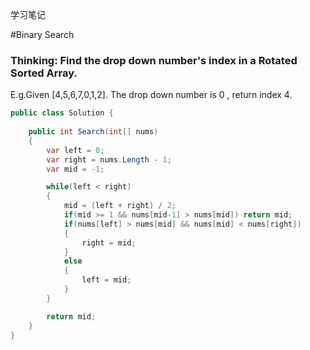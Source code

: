 学习笔记

#Binary Search

### Thinking: Find the drop down number's index in a Rotated Sorted Array.
E.g.Given [4,5,6,7,0,1,2]. The drop down number is 0 , return index 4.

```C#
public class Solution {
   
    public int Search(int[] nums) 
    {
        var left = 0;
        var right = nums.Length - 1;
        var mid = -1;

        while(left < right)
        {
            mid = (left + right) / 2;
            if(mid >= 1 && nums[mid-1] > nums[mid]) return mid;
            if(nums[left] > nums[mid] && nums[mid] < nums[right])
            {
                right = mid;
            } 
            else
            {
                left = mid;
            }
        }   

        return mid; 
    } 
}
```